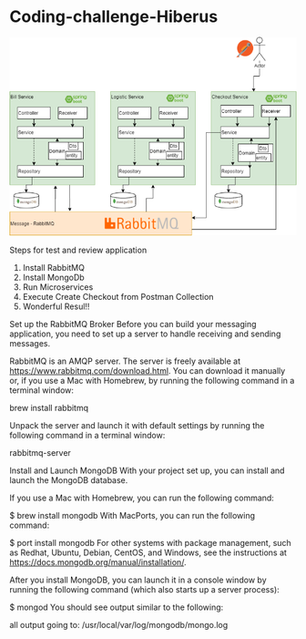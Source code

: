 # Coding-challenge-Hiberus

![](https://github.com/fepc18/Coding-challenge-Hiberus/blob/master/documentation/Solution%20Architect%20Solution.png)


Steps for test and review application

1. Install RabbitMQ
2. Install MongoDb
3. Run Microservices
4. Execute Create Checkout from Postman Collection
5. Wonderful Resul!!


Set up the RabbitMQ Broker
Before you can build your messaging application, you need to set up a server to handle receiving and sending messages.

RabbitMQ is an AMQP server. The server is freely available at https://www.rabbitmq.com/download.html. You can download it manually or, if you use a Mac with Homebrew, by running the following command in a terminal window:

brew install rabbitmq

Unpack the server and launch it with default settings by running the following command in a terminal window:

rabbitmq-server


Install and Launch MongoDB
With your project set up, you can install and launch the MongoDB database.

If you use a Mac with Homebrew, you can run the following command:

$ brew install mongodb
With MacPorts, you can run the following command:

$ port install mongodb
For other systems with package management, such as Redhat, Ubuntu, Debian, CentOS, and Windows, see the instructions at https://docs.mongodb.org/manual/installation/.

After you install MongoDB, you can launch it in a console window by running the following command (which also starts up a server process):

$ mongod
You should see output similar to the following:

all output going to: /usr/local/var/log/mongodb/mongo.log
